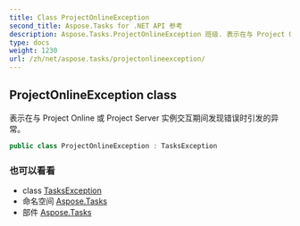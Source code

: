 ```yaml
---
title: Class ProjectOnlineException
second_title: Aspose.Tasks for .NET API 参考
description: Aspose.Tasks.ProjectOnlineException 班级. 表示在与 Project Online 或 Project Server 实例交互期间发现错误时引发的异常
type: docs
weight: 1230
url: /zh/net/aspose.tasks/projectonlineexception/
---
```

## ProjectOnlineException class

表示在与 Project Online 或 Project Server 实例交互期间发现错误时引发的异常。

```csharp
public class ProjectOnlineException : TasksException
```

### 也可以看看

* class [TasksException](../tasksexception/)
* 命名空间 [Aspose.Tasks](../../aspose.tasks/)
* 部件 [Aspose.Tasks](../../)


